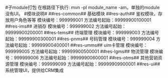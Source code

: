#子module打包
在根路径下执行: mvn -pl module_name -am。单独的module没有UI。
#模块说明#
##res-common##
基础模块
##res-auth##
鉴权模块，存放用户角色等等
模块编号：999999001
方法编号起始：99999900100001
##res-ims##
进销存
模块编号：999999002
方法编号起始：99999900200001
##res-tems##
终端管理
模块编号：999999003
方法编号起始：99999900300001
##res-pnms##
号码管理
模块编号：999999004
方法编号起始：99999900400001
##res-umms##
uim卡管理
模块编号：999999005
方法编号起始：99999900500001
##res-lgms##
物流管理
模块编号：999999006
方法编号起始：99999900600001
##res-otms##
其他营销资源管理
模块编号：999999099
方法编号起始：99999909900001
##res-ui##
系统管理UI，提供给CRM集成
